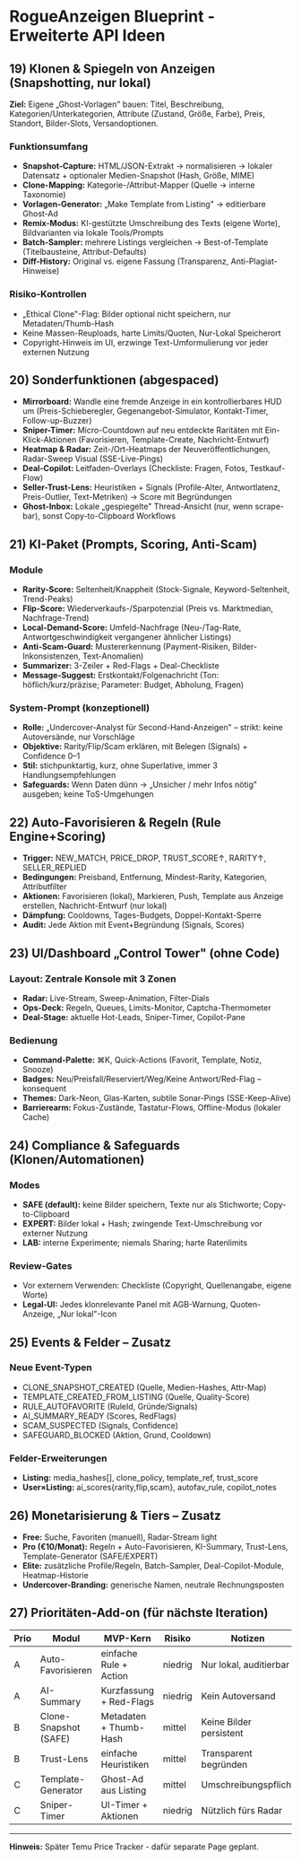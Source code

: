 # RogueAnzeigen Blueprint - Erweiterte API Ideen

## 19) Klonen & Spiegeln von Anzeigen (Snapshotting, nur lokal)

**Ziel:** Eigene „Ghost-Vorlagen" bauen: Titel, Beschreibung, Kategorien/Unterkategorien, Attribute (Zustand, Größe, Farbe), Preis, Standort, Bilder-Slots, Versandoptionen.

### Funktionsumfang

- **Snapshot-Capture:** HTML/JSON-Extrakt → normalisieren → lokaler Datensatz + optionaler Medien-Snapshot (Hash, Größe, MIME)
- **Clone-Mapping:** Kategorie-/Attribut-Mapper (Quelle → interne Taxonomie)
- **Vorlagen-Generator:** „Make Template from Listing" → editierbare Ghost-Ad
- **Remix-Modus:** KI-gestützte Umschreibung des Texts (eigene Worte), Bildvarianten via lokale Tools/Prompts
- **Batch-Sampler:** mehrere Listings vergleichen → Best-of-Template (Titelbausteine, Attribut-Defaults)
- **Diff-History:** Original vs. eigene Fassung (Transparenz, Anti-Plagiat-Hinweise)

### Risiko-Kontrollen

- „Ethical Clone"-Flag: Bilder optional nicht speichern, nur Metadaten/Thumb-Hash
- Keine Massen-Reuploads, harte Limits/Quoten, Nur-Lokal Speicherort
- Copyright-Hinweis im UI, erzwinge Text-Umformulierung vor jeder externen Nutzung

## 20) Sonderfunktionen (abgespaced)

- **Mirrorboard:** Wandle eine fremde Anzeige in ein kontrollierbares HUD um (Preis-Schieberegler, Gegenangebot-Simulator, Kontakt-Timer, Follow-up-Buzzer)
- **Sniper-Timer:** Micro-Countdown auf neu entdeckte Raritäten mit Ein-Klick-Aktionen (Favorisieren, Template-Create, Nachricht-Entwurf)
- **Heatmap & Radar:** Zeit-/Ort-Heatmaps der Neuveröffentlichungen, Radar-Sweep Visual (SSE-Live-Pings)
- **Deal-Copilot:** Leitfaden-Overlays (Checkliste: Fragen, Fotos, Testkauf-Flow)
- **Seller-Trust-Lens:** Heuristiken + Signals (Profile-Alter, Antwortlatenz, Preis-Outlier, Text-Metriken) → Score mit Begründungen
- **Ghost-Inbox:** Lokale „gespiegelte" Thread-Ansicht (nur, wenn scrape-bar), sonst Copy-to-Clipboard Workflows

## 21) KI-Paket (Prompts, Scoring, Anti-Scam)

### Module

- **Rarity-Score:** Seltenheit/Knappheit (Stock-Signale, Keyword-Seltenheit, Trend-Peaks)
- **Flip-Score:** Wiederverkaufs-/Sparpotenzial (Preis vs. Marktmedian, Nachfrage-Trend)
- **Local-Demand-Score:** Umfeld-Nachfrage (Neu-/Tag-Rate, Antwortgeschwindigkeit vergangener ähnlicher Listings)
- **Anti-Scam-Guard:** Mustererkennung (Payment-Risiken, Bilder-Inkonsistenzen, Text-Anomalien)
- **Summarizer:** 3-Zeiler + Red-Flags + Deal-Checkliste
- **Message-Suggest:** Erstkontakt/Folgenachricht (Ton: höflich/kurz/präzise; Parameter: Budget, Abholung, Fragen)

### System-Prompt (konzeptionell)

- **Rolle:** „Undercover-Analyst für Second-Hand-Anzeigen" – strikt: keine Autoversände, nur Vorschläge
- **Objektive:** Rarity/Flip/Scam erklären, mit Belegen (Signals) + Confidence 0–1
- **Stil:** stichpunktartig, kurz, ohne Superlative, immer 3 Handlungsempfehlungen
- **Safeguards:** Wenn Daten dünn → „Unsicher / mehr Infos nötig" ausgeben; keine ToS-Umgehungen

## 22) Auto-Favorisieren & Regeln (Rule Engine+Scoring)

- **Trigger:** NEW_MATCH, PRICE_DROP, TRUST_SCORE↑, RARITY↑, SELLER_REPLIED
- **Bedingungen:** Preisband, Entfernung, Mindest-Rarity, Kategorien, Attributfilter
- **Aktionen:** Favorisieren (lokal), Markieren, Push, Template aus Anzeige erstellen, Nachricht-Entwurf (nur lokal)
- **Dämpfung:** Cooldowns, Tages-Budgets, Doppel-Kontakt-Sperre
- **Audit:** Jede Aktion mit Event+Begründung (Signals, Scores)

## 23) UI/Dashboard „Control Tower" (ohne Code)

### Layout: Zentrale Konsole mit 3 Zonen

- **Radar:** Live-Stream, Sweep-Animation, Filter-Dials
- **Ops-Deck:** Regeln, Queues, Limits-Monitor, Captcha-Thermometer
- **Deal-Stage:** aktuelle Hot-Leads, Sniper-Timer, Copilot-Pane

### Bedienung

- **Command-Palette:** ⌘K, Quick-Actions (Favorit, Template, Notiz, Snooze)
- **Badges:** Neu/Preisfall/Reserviert/Weg/Keine Antwort/Red-Flag – konsequent
- **Themes:** Dark-Neon, Glas-Karten, subtile Sonar-Pings (SSE-Keep-Alive)
- **Barrierearm:** Fokus-Zustände, Tastatur-Flows, Offline-Modus (lokaler Cache)

## 24) Compliance & Safeguards (Klonen/Automationen)

### Modes

- **SAFE (default):** keine Bilder speichern, Texte nur als Stichworte; Copy-to-Clipboard
- **EXPERT:** Bilder lokal + Hash; zwingende Text-Umschreibung vor externer Nutzung
- **LAB:** interne Experimente; niemals Sharing; harte Ratenlimits

### Review-Gates

- Vor externem Verwenden: Checkliste (Copyright, Quellenangabe, eigene Worte)
- **Legal-UI:** Jedes klonrelevante Panel mit AGB-Warnung, Quoten-Anzeige, „Nur lokal"-Icon

## 25) Events & Felder – Zusatz

### Neue Event-Typen

- CLONE_SNAPSHOT_CREATED (Quelle, Medien-Hashes, Attr-Map)
- TEMPLATE_CREATED_FROM_LISTING (Quelle, Quality-Score)
- RULE_AUTOFAVORITE (RuleId, Gründe/Signals)
- AI_SUMMARY_READY (Scores, RedFlags)
- SCAM_SUSPECTED (Signals, Confidence)
- SAFEGUARD_BLOCKED (Aktion, Grund, Cooldown)

### Felder-Erweiterungen

- **Listing:** media_hashes[], clone_policy, template_ref, trust_score
- **User×Listing:** ai_scores{rarity,flip,scam}, autofav_rule, copilot_notes

## 26) Monetarisierung & Tiers – Zusatz

- **Free:** Suche, Favoriten (manuell), Radar-Stream light
- **Pro (€10/Monat):** Regeln + Auto-Favorisieren, KI-Summary, Trust-Lens, Template-Generator (SAFE/EXPERT)
- **Elite:** zusätzliche Profile/Regeln, Batch-Sampler, Deal-Copilot-Module, Heatmap-Historie
- **Undercover-Branding:** generische Namen, neutrale Rechnungsposten

## 27) Prioritäten-Add-on (für nächste Iteration)

| Prio | Modul                 | MVP-Kern                | Risiko  | Notizen                 |
| ---- | --------------------- | ----------------------- | ------- | ----------------------- |
| A    | Auto-Favorisieren     | einfache Rule + Action  | niedrig | Nur lokal, auditierbar  |
| A    | AI-Summary            | Kurzfassung + Red-Flags | niedrig | Kein Autoversand        |
| B    | Clone-Snapshot (SAFE) | Metadaten + Thumb-Hash  | mittel  | Keine Bilder persistent |
| B    | Trust-Lens            | einfache Heuristiken    | mittel  | Transparent begründen   |
| C    | Template-Generator    | Ghost-Ad aus Listing    | mittel  | Umschreibungspflicht    |
| C    | Sniper-Timer          | UI-Timer + Aktionen     | niedrig | Nützlich fürs Radar     |

---

**Hinweis:** Später Temu Price Tracker - dafür separate Page geplant.
